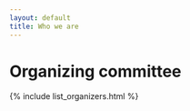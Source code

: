 ```yaml
---
layout: default
title: Who we are 
---
```


Organizing committee
=======

{% include list_organizers.html %}
